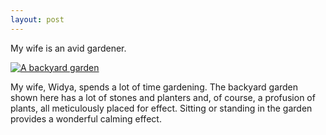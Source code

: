 ```yaml
---
layout: post
---
```


My wife is an avid gardener.

<a href="#" class="image fit"><img src="{{ 'assets//garden.jpg' | relative_url }}" alt="A backyard garden" /></a>

My wife, Widya, spends a lot of time gardening. The backyard garden shown here has a lot of stones and planters and, of course, a profusion of plants, all meticulously placed for effect. Sitting or standing in the garden provides a wonderful calming effect.
